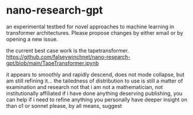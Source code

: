 # nano-research-gpt
an experimental testbed for novel approaches to machine learning in transformer architectures.
Please propose changes by either email or by opening a new issue.

the current best case work is the tapetransformer. 
https://github.com/falseywinchnet/nano-research-gpt/blob/main/TapeTransformer.ipynb

it appears to smoothly and rapidly descend, does not mode collapse, but am still refining it... 
the tailedness of distribution to use is still a matter of examination and research
not that i am not a mathematician, not institutionally affiliated
if i have done anything deserving publishing, you can help
if i need to refine anything you personally have deeper insight on than o1 or sonnet
please, by all means, suggest

